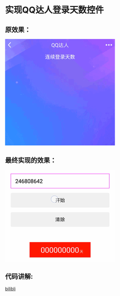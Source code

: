 # 实现QQ达人登录天数控件

## 原效果：

 ![image](src.gif)


## 最终实现的效果：

 ![image](des.gif)


## 代码讲解:

[bilibli](https://space.bilibili.com/476440159?from=search&seid=1381306178785305543)



